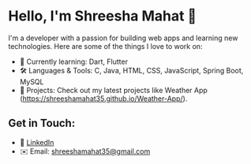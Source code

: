 # Hello, I'm Shreesha Mahat 👋

I'm a developer with a passion for building web apps and learning new technologies. Here are some of the things I love to work on:

- 🌱 Currently learning: Dart, Flutter
- 🛠 Languages & Tools: C, Java,  HTML, CSS, JavaScript, Spring Boot, MySQL
- 🎯 Projects: Check out my latest projects like Weather App (https://shreeshamahat35.github.io/Weather-App/).

## Get in Touch:
- 💬 [LinkedIn](https://www.linkedin.com/in/shreesha-mahat-/)
- ✉️ Email: shreeshamahat35@gmail.com

